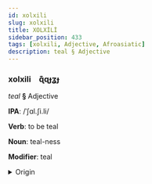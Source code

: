 ```yaml
---
id: xolxili
slug: xolxili
title: XOLXİLİ
sidebar_position: 433
tags: [xolxili, Adjective, Afroasiatic]
description: teal § Adjective
---
```


### xolxili&emsp;<span kind="abugida">ɋ͊ɋɟʓɟ</span>

*teal* **§** Adjective

**IPA**: /ˈʃɑl.ʃi.li/

**Verb**: to be teal

**Noun**: teal-ness

**Modifier**: teal

<details>
    <summary>Origin</summary>
    Arabic شَرْشِيرِيّ šaršīriyy /ʃar.ʃiː.rijj/<br/>
    <em>Afroasiatic Language Family</em>
</details>